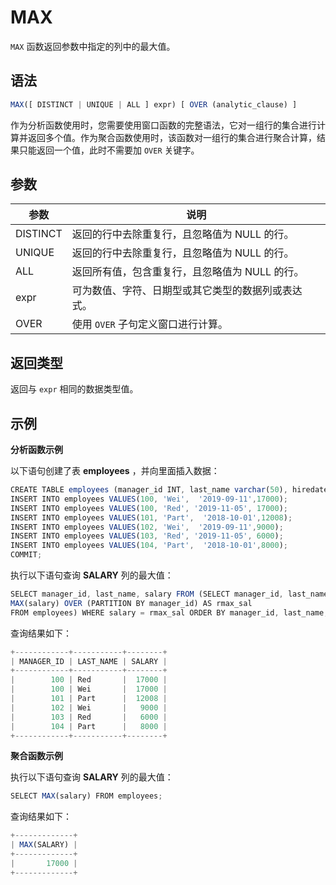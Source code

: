 MAX 
========================



`MAX` 函数返回参数中指定的列中的最大值。

语法 
--------------

```javascript
MAX([ DISTINCT | UNIQUE | ALL ] expr) [ OVER (analytic_clause) ]
```



作为分析函数使用时，您需要使用窗口函数的完整语法，它对一组行的集合进行计算并返回多个值。作为聚合函数使用时，该函数对一组行的集合进行聚合计算，结果只能返回一个值，此时不需要加 `OVER` 关键字。

参数 
--------------



|    参数    |             说明             |
|----------|----------------------------|
| DISTINCT | 返回的行中去除重复行，且忽略值为 NULL 的行。  |
| UNIQUE   | 返回的行中去除重复行，且忽略值为 NULL 的行。  |
| ALL      | 返回所有值，包含重复行，且忽略值为 NULL 的行。 |
| expr     | 可为数值、字符、日期型或其它类型的数据列或表达式。  |
| OVER     | 使用 `OVER` 子句定义窗口进行计算。      |



返回类型 
----------------

返回与 `expr` 相同的数据类型值。

示例 
--------------

**分析函数示例** 

以下语句创建了表 **employees** ，并向里面插入数据：

```javascript
CREATE TABLE employees (manager_id INT, last_name varchar(50), hiredate varchar(50), SALARY INT);
INSERT INTO employees VALUES(100, 'Wei',  '2019-09-11',17000);     
INSERT INTO employees VALUES(100, 'Red', '2019-11-05', 17000);
INSERT INTO employees VALUES(101, 'Part',  '2018-10-01',12008); 
INSERT INTO employees VALUES(102, 'Wei',  '2019-09-11',9000);     
INSERT INTO employees VALUES(103, 'Red', '2019-11-05', 6000);
INSERT INTO employees VALUES(104, 'Part',  '2018-10-01',8000); 
COMMIT;
```



执行以下语句查询 **SALARY** 列的最大值：

```javascript
SELECT manager_id, last_name, salary FROM (SELECT manager_id, last_name, salary, 
MAX(salary) OVER (PARTITION BY manager_id) AS rmax_sal
FROM employees) WHERE salary = rmax_sal ORDER BY manager_id, last_name, salary;
```



查询结果如下：

```javascript
+------------+-----------+--------+
| MANAGER_ID | LAST_NAME | SALARY |
+------------+-----------+--------+
|        100 | Red       |  17000 |
|        100 | Wei       |  17000 |
|        101 | Part      |  12008 |
|        102 | Wei       |   9000 |
|        103 | Red       |   6000 |
|        104 | Part      |   8000 |
+------------+-----------+--------+
```



**聚合函数示例** 

执行以下语句查询 **SALARY** 列的最大值：

```javascript
SELECT MAX(salary) FROM employees;
```



查询结果如下：

```javascript
+-------------+
| MAX(SALARY) |
+-------------+
|       17000 |
+-------------+
```


